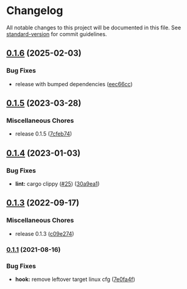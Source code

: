 # Changelog

All notable changes to this project will be documented in this file. See [standard-version](https://github.com/conventional-changelog/standard-version) for commit guidelines.

## [0.1.6](https://github.com/sousandrei/cc-cli/compare/v0.1.5...v0.1.6) (2025-02-03)


### Bug Fixes

* release with bumped dependencies ([eec66cc](https://github.com/sousandrei/cc-cli/commit/eec66ccc19d6d6a48e189c5d650f9d71299ef8e2))

## [0.1.5](https://github.com/sousandrei/cc-cli/compare/v0.1.4...v0.1.5) (2023-03-28)


### Miscellaneous Chores

* release 0.1.5 ([7cfeb74](https://github.com/sousandrei/cc-cli/commit/7cfeb74eeaf43b077cb5cca3f646455cecfcc122))

## [0.1.4](https://github.com/sousandrei/cc-cli/compare/v0.1.3...v0.1.4) (2023-01-03)


### Bug Fixes

* **lint:** cargo clippy ([#25](https://github.com/sousandrei/cc-cli/issues/25)) ([30a9ea1](https://github.com/sousandrei/cc-cli/commit/30a9ea19d48cae16412b3e988969480bdd2779eb))

## [0.1.3](https://github.com/sousandrei/cc-cli/compare/v0.1.2...v0.1.3) (2022-09-17)


### Miscellaneous Chores

* release 0.1.3 ([c09e274](https://github.com/sousandrei/cc-cli/commit/c09e27438dde4436d2e980328635cb6995d9b02e))

### [0.1.1](https://github.com/sousandrei/cc-cli/compare/v0.1.0...v0.1.1) (2021-08-16)


### Bug Fixes

* **hook:** remove leftover target linux cfg ([7e0fa4f](https://github.com/sousandrei/cc-cli/commit/7e0fa4f01c89cd5770fbb10c4bd171cbdf288f83))
